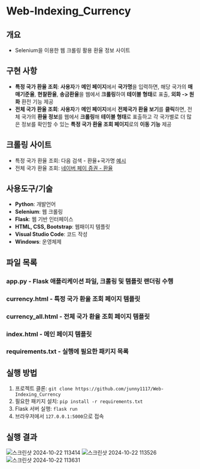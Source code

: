 # Web-Indexing_Currency

## 개요

- Selenium을 이용한 ​웹 크롤링 활용​ 환율 정보 사이트​ 

## 구현 사항

- **특정 국가 환율 조회**: **사용자**가 **메인 페이지**에서 **국가명**을 입력하면, 해당 국가의 **매매기준율**, **현찰환율**, **송금환율**을 웹에서 **크롤링**하여 **테이블 형태**로 표출, **외화 -> 원화** 환전 기능 제공
- **전체 국가 환율 조회**: **사용자**가 **메인 페이지**에서 **전체국가 환율 보기**를 **클릭**하면, 전체 국가의 **환율 정보**를 웹에서 **크롤링**해 **테이블 형태**로 표출하고 각 국가별로 더 많은 정보를 확인할 수 있는 **특정 국가 환율 조회 페이지**로의 **이동 기능** 제공

## 크롤링 사이트 

- 특정 국가 환율 조회: 다음 검색 - 환율+국가명 [예시](https://search.daum.net/search?nil_suggest=btn&w=tot&DA=SBC&q=환율미국)
- 전체 국가 환율 조회: [네이버 페이 증권 - 환율](https://m.stock.naver.com/marketindex/home/exchangeRate/exchange#exchange)


## 사용도구/기술 

- **Python**: 개발언어
- **Selenium**: 웹 크롤링
- **Flask**: 웹 기반 인터페이스
- **HTML, CSS, Bootstrap**: 웹패이지 템플릿
- **Visual Studio Code**: 코드 작성
- **Windows**: 운영체제

## 파일 목록

### app.py - Flask 애플리케이션 파일, 크롤링 및 템플릿 랜더링 수행
### currency.html - 특정 국가 환율 조회 페이지 템플릿
### currency_all.html - 전체 국가 환율 조회 페이지 템플릿
### index.html - 메인 페이지 템플릿
### requirements.txt - 실행에 필요한 패키지 목록

## 실행 방법

1. 프로젝트 클론: `git clone https://github.com/junny1117/Web-Indexing_Currency`
2. 필요한 패키지 설치: `pip install -r requirements.txt`
3. Flask 서버 실행: `flask run`
4. 브라우저에서 `127.0.0.1:5000`으로 접속

## 실행 결과
![스크린샷 2024-10-22 113414](https://github.com/user-attachments/assets/04f5ae9e-4bf2-4092-8784-5230cacb98fa)
![스크린샷 2024-10-22 113526](https://github.com/user-attachments/assets/08189d71-255b-4752-a208-3f5ceac16012)
![스크린샷 2024-10-22 113631](https://github.com/user-attachments/assets/6a1ef63f-2587-4996-b2ee-2a5c2e5153ea)



